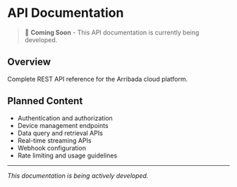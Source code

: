 # API Documentation

> 🚧 **Coming Soon** - This API documentation is currently being developed.

## Overview
Complete REST API reference for the Arribada cloud platform.

## Planned Content
- Authentication and authorization
- Device management endpoints
- Data query and retrieval APIs
- Real-time streaming APIs
- Webhook configuration
- Rate limiting and usage guidelines

---
*This documentation is being actively developed.*